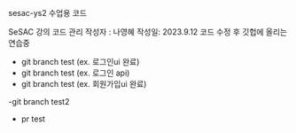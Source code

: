 sesac-ys2 수업용 코드

SeSAC 강의 코드 관리
작성자 : 나영혜
작성일: 2023.9.12
코드 수정 후 깃헙에 올리는 연습중

- git branch test (ex. 로그인ui 완료)
- git branch test (ex. 로그인 api)
- git branch test (ex. 회원가입ui 완료)

-git branch test2

- pr test
